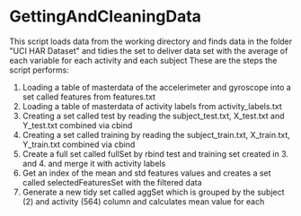 GettingAndCleaningData
======================

This script loads data from the working directory and finds data in the folder "UCI HAR Dataset"
and tidies the set to deliver data set with the average of each variable for each activity and each subject
These are the steps the script performs:

1. Loading a table of  masterdata of the accelerimeter and gyroscope into a set called features from features.txt
2. Loading a table of  masterdata of activity labels from activity_labels.txt
3. Creating a set called test by reading the subject_test.txt, X_test.txt and Y_test.txt combined via cbind
4. Creating a set called training by reading the subject_train.txt, X_train.txt, Y_train.txt combined via cbind
5. Create a full set called fullSet by rbind test and training set created in 3. and 4. and merge it with activity labels
6. Get an index of the mean and std features values and creates a set called selectedFeaturesSet with the filtered data
7. Generate a new tidy set called aggSet which is grouped by the subject (2) and activity (564) column and calculates mean value for each

